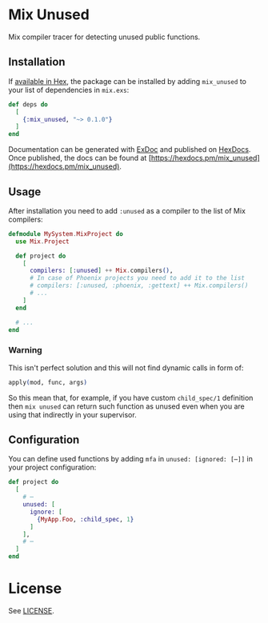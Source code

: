 # Mix Unused

Mix compiler tracer for detecting unused public functions.

## Installation

If [available in Hex](https://hex.pm/docs/publish), the package can be installed
by adding `mix_unused` to your list of dependencies in `mix.exs`:

```elixir
def deps do
  [
    {:mix_unused, "~> 0.1.0"}
  ]
end
```

Documentation can be generated with [ExDoc](https://github.com/elixir-lang/ex_doc)
and published on [HexDocs](https://hexdocs.pm). Once published, the docs can
be found at [https://hexdocs.pm/mix_unused](https://hexdocs.pm/mix_unused).

## Usage

After installation you need to add `:unused` as a compiler to the list of Mix
compilers:

```elixir
defmodule MySystem.MixProject do
  use Mix.Project

  def project do
    [
      compilers: [:unused] ++ Mix.compilers(),
      # In case of Phoenix projects you need to add it to the list
      # compilers: [:unused, :phoenix, :gettext] ++ Mix.compilers()
      # ...
    ]
  end

  # ...
end
```

### Warning

This isn't perfect solution and this will not find dynamic calls in form of:

```elixir
apply(mod, func, args)
```

So this mean that, for example, if you have custom `child_spec/1` definition
then `mix unused` can return such function as unused even when you are using
that indirectly in your supervisor.

## Configuration

You can define used functions by adding `mfa` in `unused: [ignored: [⋯]]`
in your project configuration:

```elixir
def project do
  [
    # ⋯
    unused: [
      ignore: [
        {MyApp.Foo, :child_spec, 1}
      ]
    ],
    # ⋯
  ]
end
```

# License

See [LICENSE](LICENSE).
